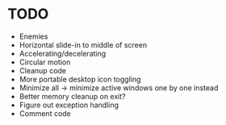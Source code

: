 # TODO
* Enemies
 * Horizontal slide-in to middle of screen
 * Accelerating/decelerating
 * Circular motion
* Cleanup code
 * More portable desktop icon toggling
 * Minimize all -> minimize active windows one by one instead
 * Better memory cleanup on exit?
 * Figure out exception handling
 * Comment code